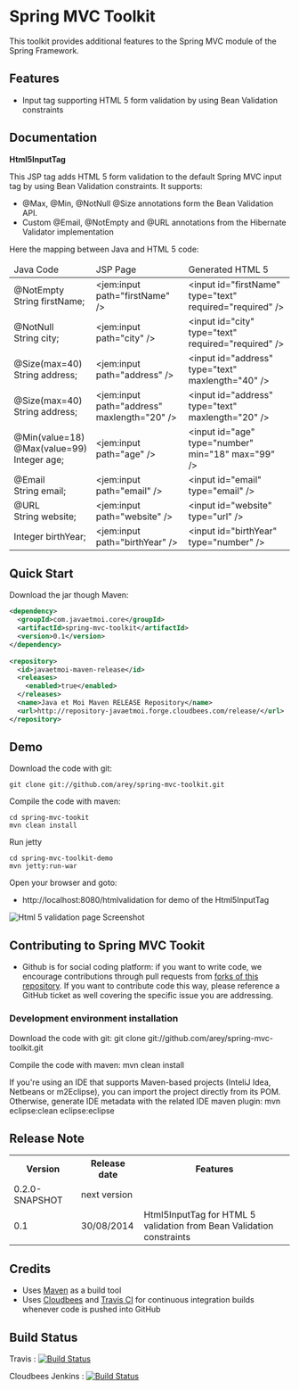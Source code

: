 # Spring MVC Toolkit #

This toolkit provides additional features to the Spring MVC module of the Spring Framework.

## Features ##

* Input tag supporting HTML 5 form validation by using Bean Validation constraints

## Documentation ##


**Html5InputTag**

This JSP tag adds HTML 5 form validation to the default Spring MVC input tag by using Bean Validation constraints.
It supports:
* @Max, @Min, @NotNull @Size annotations form the Bean Validation API.
* Custom @Email, @NotEmpty and @URL annotations from the Hibernate Validator implementation

Here the mapping between Java and HTML 5 code:
<table>
	<thead>
		<tr>
			<td>Java Code</td>
			<td>JSP Page</td>
			<td>Generated HTML 5</td>
		</tr>
	</thead>
	<tbody>
		<tr>
			<td>@NotEmpty<br>String firstName;</td>
			<td>&lt;jem:input path=&quot;firstName&quot; /&gt;</td>
			<td>&lt;input id=&quot;firstName&quot; type=&quot;text&quot; required=&quot;required&quot; /&gt;</td>
		</tr>
		<tr>
			<td>@NotNull<br>String city;</td>
			<td>&lt;jem:input path=&quot;city&quot; /&gt;</td>
			<td>&lt;input id=&quot;city&quot; type=&quot;text&quot; required=&quot;required&quot; /&gt;</td>
		</tr>		
		<tr>
			<td>@Size(max=40)<br>String address;</td>
			<td>&lt;jem:input path=&quot;address&quot; /&gt;</td>
			<td>&lt;input id=&quot;address&quot; type=&quot;text&quot; maxlength=&quot;40&quot; /&gt;</td>
		</tr>	
		<tr>
			<td>@Size(max=40)<br>String address;</td>
			<td>&lt;jem:input path=&quot;address&quot; maxlength=&quot;20&quot; /&gt;</td>
			<td>&lt;input id=&quot;address&quot; type=&quot;text&quot; maxlength=&quot;20&quot; /&gt;</td>
		</tr>	
		<tr>
			<td>@Min(value=18)<br>@Max(value=99)<br>Integer age;</td>
			<td>&lt;jem:input path=&quot;age&quot; /&gt;</td>
			<td>&lt;input id=&quot;age&quot; type=&quot;number&quot; min=&quot;18&quot; max=&quot;99&quot; /&gt;</td>
		</tr>							
		<tr>
			<td>@Email<br>String email;</td>
			<td>&lt;jem:input path=&quot;email&quot; /&gt;</td>
			<td>&lt;input id=&quot;email&quot; type=&quot;email&quot; /&gt;</td>
		</tr>
		<tr>
			<td>@URL<br>String website;</td>
			<td>&lt;jem:input path=&quot;website&quot; /&gt;</td>
			<td>&lt;input id=&quot;website&quot; type=&quot;url&quot; /&gt;</td>
		</tr>
		<tr>
			<td>Integer birthYear;</td>
			<td>&lt;jem:input path=&quot;birthYear&quot; /&gt;</td>
			<td>&lt;input id=&quot;birthYear&quot; type=&quot;number&quot; /&gt;</td>
		</tr>		
	</tbody>
</table>

## Quick Start ##

Download the jar though Maven:

```xml
<dependency>
  <groupId>com.javaetmoi.core</groupId>
  <artifactId>spring-mvc-toolkit</artifactId>
  <version>0.1</version>
</dependency> 
       
<repository>
  <id>javaetmoi-maven-release</id>
  <releases>
    <enabled>true</enabled>
  </releases>
  <name>Java et Moi Maven RELEASE Repository</name>
  <url>http://repository-javaetmoi.forge.cloudbees.com/release/</url>
</repository>
```


## Demo ##

Download the code with git:
```
git clone git://github.com/arey/spring-mvc-toolkit.git
```

Compile the code with maven:
```
cd spring-mvc-tookit
mvn clean install
```

Run jetty
```
cd spring-mvc-toolkit-demo
mvn jetty:run-war
```

Open your browser and goto:
* http://localhost:8080/htmlvalidation for demo of the Html5InputTag

![Html 5 validation page Screenshot](https://raw.githubusercontent.com/arey/spring-mvc-toolkit/gh-pages/img/html5-input-validation-with-spring-mvc.png "Html 5 validation page Screenshot")


## Contributing to Spring MVC Tookit ##

* Github is for social coding platform: if you want to write code, we encourage contributions through pull requests from [forks of this repository](http://help.github.com/forking/). If you want to contribute code this way, please reference a GitHub ticket as well covering the specific issue you are addressing.

### Development environment installation ###

Download the code with git:
git clone git://github.com/arey/spring-mvc-toolkit.git

Compile the code with maven:
mvn clean install

If you're using an IDE that supports Maven-based projects (InteliJ Idea, Netbeans or m2Eclipse), you can import the project directly from its POM. 
Otherwise, generate IDE metadata with the related IDE maven plugin:
mvn eclipse:clean eclipse:eclipse


## Release Note ##

<table>
  <tr>
    <th>Version</th><th>Release date</th><th>Features</th>
  </tr>
<tr>
    <td>0.2.0-SNAPSHOT</td><td>next version</td><td></td>
  </tr>
  <tr>
    <td>0.1</td><td>30/08/2014</td><td>Html5InputTag for HTML 5 validation from Bean Validation constraints</td>
  </tr>
</table>

## Credits ##

* Uses [Maven](http://maven.apache.org/) as a build tool
* Uses [Cloudbees](http://www.cloudbees.com/foss) and [Travis CI](www.travis-ci.org) for continuous integration builds whenever code is pushed into GitHub

## Build Status ##

Travis : [![Build
Status](https://travis-ci.org/arey/spring-mvc-toolkit.png?branch=master)](https://travis-ci.org/arey/spring-mvc-toolkit)

Cloudbees Jenkins : [![Build
Status](https://javaetmoi.ci.cloudbees.com/job/spring-mvc-toolkit/badge/icon)](https://javaetmoi.ci.cloudbees.com/job/spring-mvc-toolkit/)
